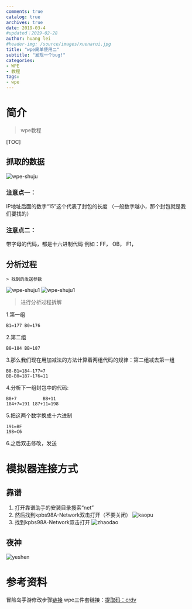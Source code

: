 ```yaml
---
comments: true
catalog: true
archives: true
date: 2019-03-4
#updated：2019-02-28
author: huang lei
#header-img: /source/images/xuenarui.jpg
title: "wpe简单使用二"
subtitle: "发现一个bug!"
categories:
- WPE
- 教程
tags:
- wpe
---
```


# 简介
> wpe教程

[TOC]

<!-- more -->
## 抓取的数据
![wpe-shuju]( http://img0.ph.126.net/n4ZQY9T0L9783B6zbvsojA==/2175801570073965141.png  )

### 注意点一：
IP地址后面的数字“15”这个代表了封包的长度  （一般数字越小，那个封包就是我们要找的）

### 注意点二：
带字母的代码，都是十六进制代码
例如：FF， OB， F1，


## 分析过程
    > 找到的发送参数
![wpe-shuju1](http://img1.ph.126.net/9-IlBYHlp-FTsrlqyTCneQ==/6597950475473092615.png)
![wpe-shuju1](http://img1.ph.126.net/mJFRRi7h5ve7aj27wEZG2A==/837669530791423300.png)

> 进行分析过程拆解

1.第一组

    B1=177 B0=176
2.第二组

    B8=184 BB=187
3.那么我们现在用加减法的方法计算着两组代码的规律：第二组减去第一组

    B8-B1=184-177=7
    BB-B0=187-176=11
4.分析下一组封包中的代码:

    B8+7          BB+11
    184+7=191 187+11=198
5.把这两个数字换成十六进制

    191=BF
    198=C6

6.之后双击修改，发送

# 模拟器连接方式
## 靠谱
1. 打开靠谱助手的安装目录搜索“net”
2. 然后找到kpbs98A-Network双击打开（不要关闭）
![kaopu](http://pnok0tdt2.bkt.clouddn.com/clipboard.png)
3. 找到kpbs98A-Network双击打开
![zhaodao](http://pnok0tdt2.bkt.clouddn.com/clipboard2.png)

## 夜神
![yeshen](http://pnok0tdt2.bkt.clouddn.com/clipboard3.png)






# 参考资料
冒险岛手游修改步骤[链接](https://tieba.baidu.com/p/4079809283)
wpe三件套链接：[提取码：crdv](https://pan.baidu.com/s/1ITaHBZey-LP3OTCNRLEWcg )
